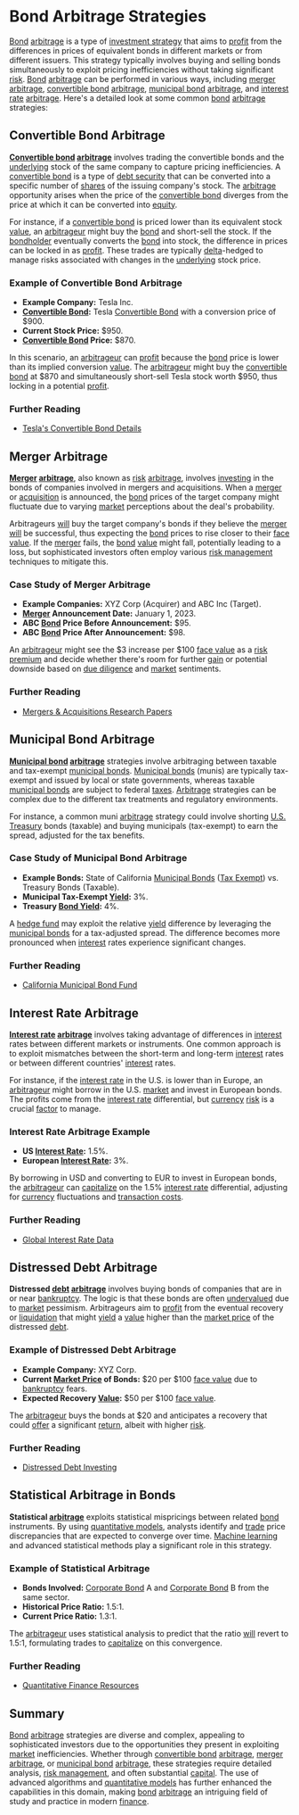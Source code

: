 # Bond Arbitrage Strategies

[Bond](../b/bond.md) [arbitrage](../a/arbitrage.md) is a type of [investment strategy](../i/investment_strategy.md) that aims to [profit](../p/profit.md) from the differences in prices of equivalent bonds in different markets or from different issuers. This strategy typically involves buying and selling bonds simultaneously to exploit pricing inefficiencies without taking significant [risk](../r/risk.md). [Bond](../b/bond.md) [arbitrage](../a/arbitrage.md) can be performed in various ways, including [merger](../m/merger.md) [arbitrage](../a/arbitrage.md), [convertible bond](../c/convertible_bond.md) [arbitrage](../a/arbitrage.md), [municipal bond](../m/municipal_bond.md) [arbitrage](../a/arbitrage.md), and [interest rate](../i/interest_rate.md) [arbitrage](../a/arbitrage.md). Here's a detailed look at some common [bond](../b/bond.md) [arbitrage](../a/arbitrage.md) strategies:

## Convertible Bond Arbitrage

**[Convertible bond](../c/convertible_bond.md) [arbitrage](../a/arbitrage.md)** involves trading the convertible bonds and the [underlying](../u/underlying.md) stock of the same company to capture pricing inefficiencies. A [convertible bond](../c/convertible_bond.md) is a type of [debt security](../d/debt_security.md) that can be converted into a specific number of [shares](../s/shares.md) of the issuing company's stock. The [arbitrage](../a/arbitrage.md) opportunity arises when the price of the [convertible bond](../c/convertible_bond.md) diverges from the price at which it can be converted into [equity](../e/equity.md).

For instance, if a [convertible bond](../c/convertible_bond.md) is priced lower than its equivalent stock [value](../v/value.md), an [arbitrageur](../a/arbitrageur.md) might buy the [bond](../b/bond.md) and short-sell the stock. If the [bondholder](../b/bondholder.md) eventually converts the [bond](../b/bond.md) into stock, the difference in prices can be locked in as [profit](../p/profit.md). These trades are typically [delta](../d/delta.md)-hedged to manage risks associated with changes in the [underlying](../u/underlying.md) stock price.

### Example of Convertible Bond Arbitrage

- **Example Company:** Tesla Inc.
- **[Convertible Bond](../c/convertible_bond.md):** Tesla [Convertible Bond](../c/convertible_bond.md) with a conversion price of $900.
- **Current Stock Price:** $950.
- **[Convertible Bond](../c/convertible_bond.md) Price:** $870.

In this scenario, an [arbitrageur](../a/arbitrageur.md) can [profit](../p/profit.md) because the [bond](../b/bond.md) price is lower than its implied conversion [value](../v/value.md). The [arbitrageur](../a/arbitrageur.md) might buy the [convertible bond](../c/convertible_bond.md) at $870 and simultaneously short-sell Tesla stock worth $950, thus locking in a potential [profit](../p/profit.md).

### Further Reading
- [Tesla's Convertible Bond Details](https://www.tesla.com/convertible-bond)

## Merger Arbitrage

**[Merger](../m/merger.md) [arbitrage](../a/arbitrage.md)**, also known as [risk](../r/risk.md) [arbitrage](../a/arbitrage.md), involves [investing](../i/investing.md) in the bonds of companies involved in mergers and acquisitions. When a [merger](../m/merger.md) or [acquisition](../a/acquisition.md) is announced, the [bond](../b/bond.md) prices of the target company might fluctuate due to varying [market](../m/market.md) perceptions about the deal's probability.

Arbitrageurs [will](../w/will.md) buy the target company's bonds if they believe the [merger](../m/merger.md) [will](../w/will.md) be successful, thus expecting the [bond](../b/bond.md) prices to rise closer to their [face value](../f/face_value.md). If the [merger](../m/merger.md) fails, the [bond](../b/bond.md) [value](../v/value.md) might fall, potentially leading to a loss, but sophisticated investors often employ various [risk management](../r/risk_management.md) techniques to mitigate this.

### Case Study of Merger Arbitrage

- **Example Companies:** XYZ Corp (Acquirer) and ABC Inc (Target).
- **[Merger](../m/merger.md) Announcement Date:** January 1, 2023.
- **ABC [Bond](../b/bond.md) Price Before Announcement:** $95.
- **ABC [Bond](../b/bond.md) Price After Announcement:** $98.

An [arbitrageur](../a/arbitrageur.md) might see the $3 increase per $100 [face value](../f/face_value.md) as a [risk premium](../r/risk_premium.md) and decide whether there's room for further [gain](../g/gain.md) or potential downside based on [due diligence](../d/due_diligence.md) and [market](../m/market.md) sentiments.

### Further Reading
- [Mergers & Acquisitions Research Papers](https://www.researchgate.net/topic/Mergers-and-Acquisitions)

## Municipal Bond Arbitrage

**[Municipal bond](../m/municipal_bond.md) [arbitrage](../a/arbitrage.md)** strategies involve arbitraging between taxable and tax-exempt [municipal bonds](../m/municipal_bonds.md). [Municipal bonds](../m/municipal_bonds.md) (munis) are typically tax-exempt and issued by local or state governments, whereas taxable [municipal bonds](../m/municipal_bonds.md) are subject to federal [taxes](../t/taxes.md). [Arbitrage](../a/arbitrage.md) strategies can be complex due to the different tax treatments and regulatory environments.

For instance, a common muni [arbitrage](../a/arbitrage.md) strategy could involve shorting [U.S. Treasury](../u/u.s._treasury.md) bonds (taxable) and buying municipals (tax-exempt) to earn the spread, adjusted for the tax benefits.

### Case Study of Municipal Bond Arbitrage

- **Example Bonds:** State of California [Municipal Bonds](../m/municipal_bonds.md) ([Tax Exempt](../t/tax_exempt.md)) vs. Treasury Bonds (Taxable).
- **Municipal Tax-Exempt [Yield](../y/yield.md):** 3%.
- **Treasury [Bond Yield](../b/bond_yield.md):** 4%.

A [hedge fund](../h/hedge_fund.md) may exploit the relative [yield](../y/yield.md) difference by leveraging the [municipal bonds](../m/municipal_bonds.md) for a tax-adjusted spread. The difference becomes more pronounced when [interest](../i/interest.md) rates experience significant changes.

### Further Reading
- [California Municipal Bond Fund](https://www.californiamuni.com)

## Interest Rate Arbitrage

**[Interest rate](../i/interest_rate.md) [arbitrage](../a/arbitrage.md)** involves taking advantage of differences in [interest](../i/interest.md) rates between different markets or instruments. One common approach is to exploit mismatches between the short-term and long-term [interest](../i/interest.md) rates or between different countries' [interest](../i/interest.md) rates.

For instance, if the [interest rate](../i/interest_rate.md) in the U.S. is lower than in Europe, an [arbitrageur](../a/arbitrageur.md) might borrow in the U.S. [market](../m/market.md) and invest in European bonds. The profits come from the [interest rate](../i/interest_rate.md) differential, but [currency](../c/currency.md) [risk](../r/risk.md) is a crucial [factor](../f/factor.md) to manage.

### Interest Rate Arbitrage Example

- **US [Interest Rate](../i/interest_rate.md):** 1.5%.
- **European [Interest Rate](../i/interest_rate.md):** 3%.

By borrowing in USD and converting to EUR to invest in European bonds, the [arbitrageur](../a/arbitrageur.md) can [capitalize](../c/capitalize.md) on the 1.5% [interest rate](../i/interest_rate.md) differential, adjusting for [currency](../c/currency.md) fluctuations and [transaction costs](../t/transaction_costs.md).

### Further Reading
- [Global Interest Rate Data](https://www.investing.com/rates-bonds/)

## Distressed Debt Arbitrage

**Distressed [debt](../d/debt.md) [arbitrage](../a/arbitrage.md)** involves buying bonds of companies that are in or near [bankruptcy](../b/bankruptcy.md). The logic is that these bonds are often [undervalued](../u/undervalued.md) due to [market](../m/market.md) pessimism. Arbitrageurs aim to [profit](../p/profit.md) from the eventual recovery or [liquidation](../l/liquidation.md) that might [yield](../y/yield.md) a [value](../v/value.md) higher than the [market price](../m/market_price.md) of the distressed [debt](../d/debt.md).

### Example of Distressed Debt Arbitrage

- **Example Company:** XYZ Corp.
- **Current [Market Price](../m/market_price.md) of Bonds:** $20 per $100 [face value](../f/face_value.md) due to [bankruptcy](../b/bankruptcy.md) fears.
- **Expected Recovery [Value](../v/value.md):** $50 per $100 [face value](../f/face_value.md).

The [arbitrageur](../a/arbitrageur.md) buys the bonds at $20 and anticipates a recovery that could [offer](../o/offer.md) a significant [return](../r/return.md), albeit with higher [risk](../r/risk.md).

### Further Reading
- [Distressed Debt Investing](https://www.distresseddebtinvesting.com)

## Statistical Arbitrage in Bonds

**Statistical [arbitrage](../a/arbitrage.md)** exploits statistical mispricings between related [bond](../b/bond.md) instruments. By using [quantitative models](../q/quantitative_models.md), analysts identify and [trade](../t/trade.md) price discrepancies that are expected to converge over time. [Machine learning](../m/machine_learning.md) and advanced statistical methods play a significant role in this strategy.

### Example of Statistical Arbitrage

- **Bonds Involved:** [Corporate Bond](../c/corporate_bond.md) A and [Corporate Bond](../c/corporate_bond.md) B from the same sector.
- **Historical Price Ratio:** 1.5:1.
- **Current Price Ratio:** 1.3:1.

The [arbitrageur](../a/arbitrageur.md) uses statistical analysis to predict that the ratio [will](../w/will.md) revert to 1.5:1, formulating trades to [capitalize](../c/capitalize.md) on this convergence.

### Further Reading
- [Quantitative Finance Resources](https://www.quantitativefinance.org)

## Summary

[Bond](../b/bond.md) [arbitrage](../a/arbitrage.md) strategies are diverse and complex, appealing to sophisticated investors due to the opportunities they present in exploiting [market](../m/market.md) inefficiencies. Whether through [convertible bond](../c/convertible_bond.md) [arbitrage](../a/arbitrage.md), [merger](../m/merger.md) [arbitrage](../a/arbitrage.md), or [municipal bond](../m/municipal_bond.md) [arbitrage](../a/arbitrage.md), these strategies require detailed analysis, [risk management](../r/risk_management.md), and often substantial [capital](../c/capital.md). The use of advanced algorithms and [quantitative models](../q/quantitative_models.md) has further enhanced the capabilities in this domain, making [bond](../b/bond.md) [arbitrage](../a/arbitrage.md) an intriguing field of study and practice in modern [finance](../f/finance.md).